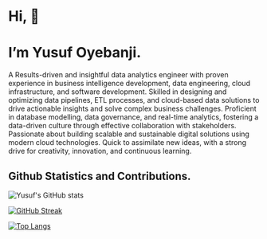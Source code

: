 
# Hi, 👋 

# I’m Yusuf Oyebanji.
A Results-driven and insightful data analytics engineer with proven experience in business intelligence development, data engineering, cloud infrastructure, and software development. Skilled in designing and optimizing data pipelines, ETL processes, and cloud-based data solutions to drive actionable insights and solve complex business challenges. Proficient in database modelling, data governance, and real-time analytics, fostering a data-driven culture through effective collaboration with stakeholders. Passionate about building scalable and sustainable digital solutions using modern cloud technologies. Quick to assimilate new ideas, with a strong drive for creativity, innovation, and continuous learning.


<!-- [![Yusuf's github activity graph](https://activity-graph.herokuapp.com/graph?username=oyebanjiyusuf3&theme=dracula)](https://github.com/oyebanjiyusuf3/github-readme-activity-graph) -->


## Github Statistics and Contributions.
![Yusuf's GitHub stats](https://github-readme-stats.vercel.app/api?username=oyebanjiyusuf3&show_icons=true&theme=radical)


<!-- [![GitHub Streak](https://github-readme-streak-stats.herokuapp.com/?user=AdePhil&theme=dark)](https://git.io/streak-stats) -->


[![GitHub Streak](https://github-readme-streak-stats.herokuapp.com/?user=oyebanjiyusuf3&theme=dark)](https://git.io/streak-stats)

[![Top Langs](https://github-readme-stats.vercel.app/api/top-langs/?username=oyebanjiyusuf3&layout=compact)](https://github.com/oyebanjiyusuf3/github-readme-stats)

<!-- ![Profile View Counter](https://komarev.com/ghpvc/?username=oyebanjiyusuf3) -->



<!---
oyebanjiyusuf3/oyebanjiyusuf3 is a ✨ special ✨ repository because its `README.md` (this file) appears on your GitHub profile.
You can click the Preview link to take a look at your changes.
--->
